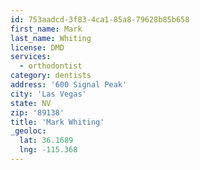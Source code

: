 ```yaml
---
id: 753aadcd-3f83-4ca1-85a8-79628b85b658
first_name: Mark
last_name: Whiting
license: DMD
services:
  - orthodontist
category: dentists
address: '600 Signal Peak'
city: 'Las Vegas'
state: NV
zip: '89138'
title: 'Mark Whiting'
_geoloc:
  lat: 36.1689
  lng: -115.368
---
```

